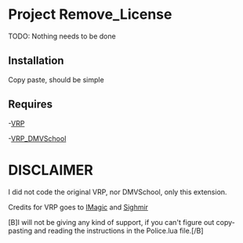 # Project Remove_License

TODO: Nothing needs to be done

## Installation

Copy paste, should be simple


## Requires
-[VRP](https://github.com/ImagicTheCat/vRP) 

-[VRP_DMVSchool](https://github.com/Sighmir/vrp_dmvschool)


# DISCLAIMER
I did not code the original VRP, nor DMVSchool, only this extension.

Credits for VRP goes to [IMagic](https://github.com/ImagicTheCat) and [Sighmir](https://github.com/Sighmir)

[B]I will not be giving any kind of support, if you can't figure out copy-pasting and reading the instructions in the Police.lua file.[/B]
